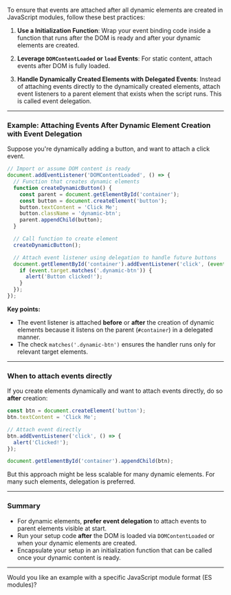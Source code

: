 To ensure that events are attached after all dynamic elements are created in JavaScript modules, follow these best practices:

1. **Use a Initialization Function**: Wrap your event binding code inside a function that runs after the DOM is ready and after your dynamic elements are created.

2. **Leverage `DOMContentLoaded` or `load` Events**: For static content, attach events after DOM is fully loaded.

3. **Handle Dynamically Created Elements with Delegated Events**: Instead of attaching events directly to the dynamically created elements, attach event listeners to a parent element that exists when the script runs. This is called event delegation.

---

### Example: Attaching Events After Dynamic Element Creation with Event Delegation

Suppose you're dynamically adding a button, and want to attach a click event.

```js
// Import or assume DOM content is ready
document.addEventListener('DOMContentLoaded', () => {
  // Function that creates dynamic elements
  function createDynamicButton() {
    const parent = document.getElementById('container');
    const button = document.createElement('button');
    button.textContent = 'Click Me';
    button.className = 'dynamic-btn';
    parent.appendChild(button);
  }

  // Call function to create element
  createDynamicButton();

  // Attach event listener using delegation to handle future buttons
  document.getElementById('container').addEventListener('click', (event) => {
    if (event.target.matches('.dynamic-btn')) {
      alert('Button clicked!');
    }
  });
});
```

**Key points:**

- The event listener is attached **before** or **after** the creation of dynamic elements because it listens on the parent (`#container`) in a delegated manner.
- The check `matches('.dynamic-btn')` ensures the handler runs only for relevant target elements.

---

### When to attach events directly

If you create elements dynamically and want to attach events directly, do so **after** creation:

```js
const btn = document.createElement('button');
btn.textContent = 'Click Me';

// Attach event directly
btn.addEventListener('click', () => {
  alert('Clicked!');
});

document.getElementById('container').appendChild(btn);
```

But this approach might be less scalable for many dynamic elements. For many such elements, delegation is preferred.

---

### Summary

- For dynamic elements, **prefer event delegation** to attach events to parent elements visible at start.
- Run your setup code **after** the DOM is loaded via `DOMContentLoaded` or when your dynamic elements are created.
- Encapsulate your setup in an initialization function that can be called once your dynamic content is ready.

---

Would you like an example with a specific JavaScript module format (ES modules)?